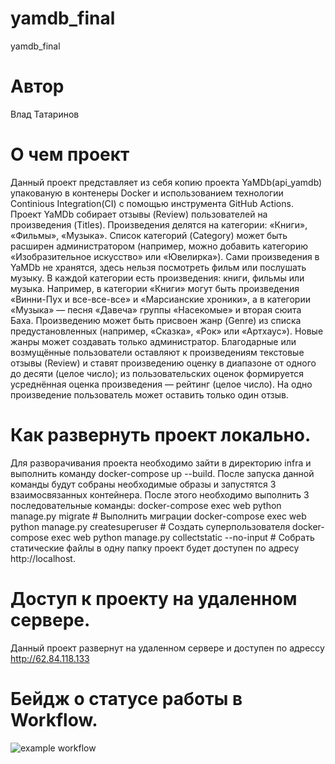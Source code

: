 # yamdb_final
yamdb_final
# Автор
Влад Татаринов

# О чем проект
Данный проект представляет из себя копию проекта YaMDb(api_yamdb) упакованую в контенеры Docker и использованием технологии Continious Integration(CI) с помощью инструмента GitHub Actions.
Проект YaMDb собирает отзывы (Review) пользователей на произведения (Titles). 
Произведения делятся на категории: «Книги», «Фильмы», «Музыка». Список категорий (Category) может быть расширен администратором (например, можно добавить категорию «Изобразительное искусство» или «Ювелирка»).
Сами произведения в YaMDb не хранятся, здесь нельзя посмотреть фильм или послушать музыку.
В каждой категории есть произведения: книги, фильмы или музыка. Например, в категории «Книги» могут быть произведения «Винни-Пух и все-все-все» и «Марсианские хроники», а в категории «Музыка» — песня «Давеча» группы «Насекомые» и вторая сюита Баха.
Произведению может быть присвоен жанр (Genre) из списка предустановленных (например, «Сказка», «Рок» или «Артхаус»). Новые жанры может создавать только администратор.
Благодарные или возмущённые пользователи оставляют к произведениям текстовые отзывы (Review) и ставят произведению оценку в диапазоне от одного до десяти (целое число); из пользовательских оценок формируется усреднённая оценка произведения — рейтинг (целое число). На одно произведение пользователь может оставить только один отзыв.

# Как развернуть проект локально.
Для разворачивания проекта необходимо зайти в директорию infra и выполнить команду docker-compose up --build.
После запуска данной команды будут собраны необходимые образы и запустятся 3 взаимосвязанных контейнера.
После этого необходимо выполнить 3 последовательные команды:
docker-compose exec web python manage.py migrate # Выполнить миграции
docker-compose exec web python manage.py createsuperuser # Создать суперпользователя
docker-compose exec web python manage.py collectstatic --no-input # Собрать статические файлы в одну папку
проект будет доступен по адресу http://localhost.

# Доступ к проекту на удаленном сервере.
Данный проект развернут на удаленном сервере и доступен по адрессу http://62.84.118.133

# Бейдж о статусе работы в Workflow.
![example workflow](https://github.com/oilman23/yamdb_final/actions/workflows/yamdb_workflow.yml/badge.svg)
